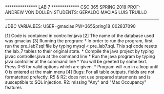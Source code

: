 *************** LAB 7 *************
CSC 365 SPRING 2018
PROF:
 ANDREW VON DOLLEN
STUDENTS:
 GERALDO MACIAS
 LUIS TRUILLO
***********************************

JDBC VARIALBES:
USER=gmacias
PW=365Spring18_002837090

[1] Code is contained in controller.java
[2] The name of the database used was gmacias
[3] Running the program:
	* In order to run the program, first run the pre_lab7.sql file by
	typing mysql < pre_lab7.sql. This sql code resets the lab_7 tables to their original state.
	* Compile the java project by typing javac controller.java at the command line
	* Run the java program by typing java controller at the command line
	* You will be greeted by some text. Press 0-6 for valid options which are given.
	* Program will run in a loop until 0 is entered at the main menu
[4] Bugs:
	For all table outputs, fields are not formatetted prefectly.
	R5 & R2: does not use prepared statements and is susceptible to SQL injection.
   R2: missing "Any" and "Max Occupancy" features

